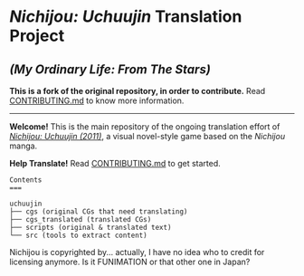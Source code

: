 # *Nichijou: Uchuujin* Translation Project
## *(My Ordinary Life: From The Stars)*

**This is a fork of the original repository, in order to contribute.** Read [CONTRIBUTING.md](https://github.com/noneucat/uchuujin/blob/master/CONTRIBUTING.md) to know more information.

---

**Welcome!** This is the main repository of the ongoing translation effort of
[*Nichijou: Uchuujin (2011)*](http://www.vridge.co.jp/consumer/nichijo-ch/), a visual novel-style game based on the *Nichijou* manga.

**Help Translate!** Read [CONTRIBUTING.md](https://github.com/noneucat/uchuujin/blob/master/CONTRIBUTING.md) to get started.

```
Contents
===

uchuujin
├── cgs (original CGs that need translating)
├── cgs_translated (translated CGs)
├── scripts (original & translated text)
└── src (tools to extract content)
```

Nichijou is copyrighted by... actually, I have no idea who to credit for licensing anymore. Is it FUNIMATION or that other one in Japan?
